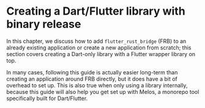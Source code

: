 # Creating a Dart/Flutter library with binary release

In this chapter, we discuss how to add `flutter_rust_bridge` (FRB)
to an already existing application or create a new application from scratch;
this section covers creating a Dart-only library with a Flutter wrapper library on top.

In many cases, following this guide is actually easier long-term than creating
an application around FRB directly, but it does have a bit of overhead to set up.
This is also true when only using a library internally, because this guide will
also help you get set up with Melos, a monorepo tool specifically built for Dart/Flutter.
